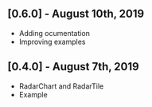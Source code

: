 ## [0.6.0] - August 10th, 2019

- Adding ocumentation
- Improving examples

## [0.4.0] - August 7th, 2019

- RadarChart and RadarTile
- Example
